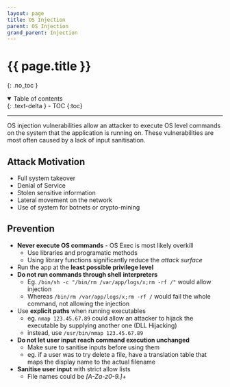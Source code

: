 ```yaml
---
layout: page
title: OS Injection
parent: OS Injection
grand_parent: Injection
---
```

# {{ page.title }}
{: .no_toc }

<details open markdown="block">
  <summary>
    Table of contents
  </summary>
  {: .text-delta }
- TOC
{:toc}
</details>

---

OS injection vulnerabilities allow an attacker to execute OS level commands on the system that the application is running on. These vulnerabilities are most often caused by a lack of input sanitisation.

## Attack Motivation
- Full system takeover
- Denial of Service
- Stolen sensitive information
- Lateral movement on the network
- Use of system for botnets or crypto-mining

## Prevention
- **Never execute OS commands** - OS Exec is most likely overkill
	- Use libraries and programatic methods
	- Using library functions significantly reduce the *attack surface*
- Run the app at the **least possible privilege level**
- **Do not run commands through shell interpreters**
	- Eg. `/bin/sh -c "/bin/rm /var/app/logs/x;rm -rf /"` would allow injection
	- Whereas `/bin/rm /var/app/logs/x;rm -rf /` would fail the whole command, not allowing the injection
- Use **explicit paths** when running executables
	- eg. `nmap 123.45.67.89` could allow an attacker to hijack the executable by supplying another one (DLL Hijacking)
	- instead, use `/usr/bin/nmap 123.45.67.89`
- **Do not let user input reach command execution unchanged**
	- Make sure to sanitise inputs before using them
	- eg. if a user was to try delete a file, have a translation table that maps the display name to the actual filename
- **Sanitise user input** with strict allow lists
	- File names could be *[A-Za-z0-9.]+*

